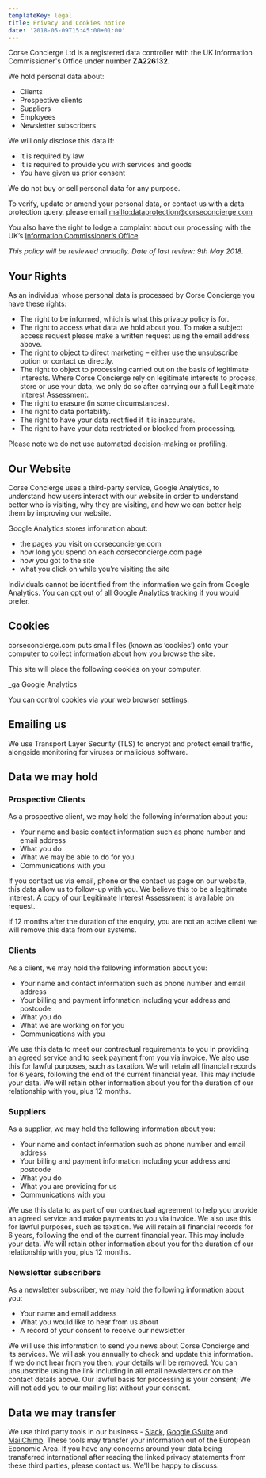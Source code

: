 ```yaml
---
templateKey: legal
title: Privacy and Cookies notice
date: '2018-05-09T15:45:00+01:00'
---
```

Corse Concierge Ltd is a registered data controller with the UK Information Commissioner's Office under number **ZA226132**.

We hold personal data about:

* Clients
* Prospective clients
* Suppliers
* Employees
* Newsletter subscribers

We will only disclose this data if:

* It is required by law
* It is required to provide you with services and goods
* You have given us prior consent

We do not buy or sell personal data for any purpose.

To verify, update or amend your personal data, or contact us with a data protection query, please email <mailto:dataprotection@corseconcierge.com>

You also have the right to lodge a complaint about our processing with the UK’s [Information Commissioner’s Office](https://ico.org.uk/).

_This policy will be reviewed annually. Date of last review: 9th May 2018._

## Your Rights

As an individual whose personal data is processed by Corse Concierge you have these rights:

* The right to be informed, which is what this privacy policy is for.
* The right to access what data we hold about you. To make a subject access request please make a written request using the email address above.
* The right to object to direct marketing – either use the unsubscribe option or contact us directly.
* The right to object to processing carried out on the basis of legitimate interests. Where Corse Concierge rely on legitimate interests to process, store or use your data, we only do so after carrying our a full Legitimate Interest Assessment.
* The right to erasure (in some circumstances).
* The right to data portability.
* The right to have your data rectified if it is inaccurate.
* The right to have your data restricted or blocked from processing.

Please note we do not use automated decision-making or profiling.

## Our Website

Corse Concierge uses a third-party service, Google Analytics, to understand how users interact with our website in order to understand better who is visiting, why they are visiting, and how we can better help them by improving our website. 

Google Analytics stores information about:

* the pages you visit on corseconcierge.com
* how long you spend on each corseconcierge.com page
* how you got to the site
* what you click on while you’re visiting the site

Individuals cannot be identified from the information we gain from Google Analytics. You can [opt out ](http://tools.google.com/dlpage/gaoptout)of all Google Analytics tracking if you would prefer. 

## Cookies

corseconcierge.com puts small files (known as ‘cookies’) onto your computer to collect information about how you browse the site.

This site will place the following cookies on your computer.

_ga      Google Analytics

You can control cookies via your web browser settings.

## Emailing us

We use Transport Layer Security (TLS) to encrypt and protect email traffic, alongside monitoring for viruses or malicious software.

## Data we may hold

### Prospective Clients

As a prospective client, we may hold the following information about you:

* Your name and basic contact information such as phone number and email address
* What you do
* What we may be able to do for you
* Communications with you

If you contact us via email, phone or the contact us page on our website, this data allow us to follow-up with you. We believe this to be a legitimate interest. A copy of our Legitimate Interest Assessment is available on request.

If 12 months after the duration of the enquiry, you are not an active client we will remove this data from our systems.

### Clients

As a client, we may hold the following information about you:

* Your name and contact information such as phone number and email address
* Your billing and payment information including your address and postcode
* What you do
* What we are working on for you
* Communications with you

We use this data to meet our contractual requirements to you in providing an agreed service and to seek payment from you via invoice. We also use this for lawful purposes, such as taxation.  We will retain all financial records for 6 years, following the end of the current financial year. This may include your data. We will retain other information about you for the duration of our relationship with you, plus 12 months. 

### Suppliers

As a supplier, we may hold the following information about you:

* Your name and contact information such as phone number and email address
* Your billing and payment information including your address and postcode
* What you do
* What you are providing for us
* Communications with you

We use this data to as part of our contractual agreement to help you provide an agreed service and make payments to you via invoice. We also use this for lawful purposes, such as taxation.  We will retain all financial records for 6 years, following the end of the current financial year. This may include your data. We will retain other information about you for the duration of our relationship with you, plus 12 months. 

### Newsletter subscribers

As a newsletter subscriber, we may hold the following information about you:

* Your name and email address
* What you would like to hear from us about
* A record of your consent to receive our newsletter

We will use this information to send you news about Corse Concierge and its services. We will ask you annually to check and update this information. If we do not hear from you then, your details will be removed. You can unsubscribe using the link including in all email newsletters or on the contact details above. Our lawful basis for processing is your consent; We will not add you to our mailing list without your consent.

## Data we may transfer

We use third party tools in our business -  [Slack](https://slack.com/privacy-policy), [Google GSuite](https://gsuite.google.co.uk/intl/en_uk/security/) and [MailChimp](https://mailchimp.com/legal/privacy/). These tools may transfer your information out of the European Economic Area. If you have any concerns around your data being transferred international after reading the linked privacy statements from these third parties, please contact us. We'll be happy to discuss.
